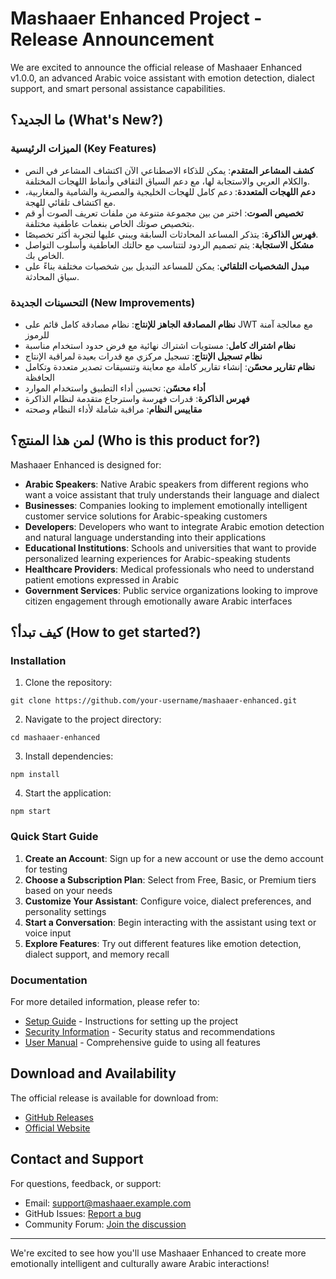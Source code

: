 # Mashaaer Enhanced Project - Release Announcement

We are excited to announce the official release of Mashaaer Enhanced v1.0.0, an advanced Arabic voice assistant with emotion detection, dialect support, and smart personal assistance capabilities.

## ما الجديد؟ (What's New?)

### الميزات الرئيسية (Key Features)

- **كشف المشاعر المتقدم**: يمكن للذكاء الاصطناعي الآن اكتشاف المشاعر في النص والكلام العربي والاستجابة لها، مع دعم السياق الثقافي وأنماط اللهجات المختلفة.
- **دعم اللهجات المتعددة**: دعم كامل للهجات الخليجية والمصرية والشامية والمغاربية، مع اكتشاف تلقائي للهجة.
- **تخصيص الصوت**: اختر من بين مجموعة متنوعة من ملفات تعريف الصوت أو قم بتخصيص صوتك الخاص بنغمات عاطفية مختلفة.
- **فهرس الذاكرة**: يتذكر المساعد المحادثات السابقة ويبني عليها لتجربة أكثر تخصيصًا.
- **مشكل الاستجابة**: يتم تصميم الردود لتتناسب مع حالتك العاطفية وأسلوب التواصل الخاص بك.
- **مبدل الشخصيات التلقائي**: يمكن للمساعد التبديل بين شخصيات مختلفة بناءً على سياق المحادثة.

### التحسينات الجديدة (New Improvements)

- **نظام المصادقة الجاهز للإنتاج**: نظام مصادقة كامل قائم على JWT مع معالجة آمنة للرموز
- **نظام اشتراك كامل**: مستويات اشتراك نهائية مع فرض حدود استخدام مناسبة
- **نظام تسجيل الإنتاج**: تسجيل مركزي مع قدرات بعيدة لمراقبة الإنتاج
- **نظام تقارير محسّن**: إنشاء تقارير كاملة مع معاينة وتنسيقات تصدير متعددة وتكامل الحافظة
- **أداء محسّن**: تحسين أداء التطبيق واستخدام الموارد
- **فهرس الذاكرة**: قدرات فهرسة واسترجاع متقدمة لنظام الذاكرة
- **مقاييس النظام**: مراقبة شاملة لأداء النظام وصحته

## لمن هذا المنتج؟ (Who is this product for?)

Mashaaer Enhanced is designed for:

- **Arabic Speakers**: Native Arabic speakers from different regions who want a voice assistant that truly understands their language and dialect
- **Businesses**: Companies looking to implement emotionally intelligent customer service solutions for Arabic-speaking customers
- **Developers**: Developers who want to integrate Arabic emotion detection and natural language understanding into their applications
- **Educational Institutions**: Schools and universities that want to provide personalized learning experiences for Arabic-speaking students
- **Healthcare Providers**: Medical professionals who need to understand patient emotions expressed in Arabic
- **Government Services**: Public service organizations looking to improve citizen engagement through emotionally aware Arabic interfaces

## كيف تبدأ؟ (How to get started?)

### Installation

1. Clone the repository:
```
git clone https://github.com/your-username/mashaaer-enhanced.git
```

2. Navigate to the project directory:
```
cd mashaaer-enhanced
```

3. Install dependencies:
```
npm install
```

4. Start the application:
```
npm start
```

### Quick Start Guide

1. **Create an Account**: Sign up for a new account or use the demo account for testing
2. **Choose a Subscription Plan**: Select from Free, Basic, or Premium tiers based on your needs
3. **Customize Your Assistant**: Configure voice, dialect preferences, and personality settings
4. **Start a Conversation**: Begin interacting with the assistant using text or voice input
5. **Explore Features**: Try out different features like emotion detection, dialect support, and memory recall

### Documentation

For more detailed information, please refer to:
- [Setup Guide](SETUP_GUIDE.md) - Instructions for setting up the project
- [Security Information](SECURITY.md) - Security status and recommendations
- [User Manual](docs/USER_MANUAL.md) - Comprehensive guide to using all features

## Download and Availability

The official release is available for download from:
- [GitHub Releases](https://github.com/your-username/mashaaer-enhanced/releases)
- [Official Website](https://mashaaer.example.com/download)

## Contact and Support

For questions, feedback, or support:
- Email: support@mashaaer.example.com
- GitHub Issues: [Report a bug](https://github.com/your-username/mashaaer-enhanced/issues)
- Community Forum: [Join the discussion](https://community.mashaaer.example.com)

---

We're excited to see how you'll use Mashaaer Enhanced to create more emotionally intelligent and culturally aware Arabic interactions!